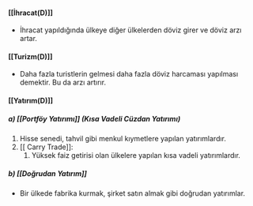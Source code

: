 #### [[İhracat(D)]]
- İhracat yapıldığında ülkeye diğer ülkelerden döviz girer ve döviz arzı artar.
#### [[Turizm(D)]]
- Daha fazla turistlerin gelmesi daha fazla döviz harcaması yapılması demektir. Bu da arzı artırır.
#### [[Yatırım(D)]]
##### a) [[Portföy Yatırımı]] (Kısa Vadeli Cüzdan Yatırımı)
 1. Hisse senedi, tahvil gibi menkul kıymetlere yapılan yatırımlardır.
 2. [[ Carry Trade]]:
	 1. Yüksek faiz getirisi olan ülkelere yapılan kısa vadeli yatırımlardır.
##### b) [[Doğrudan Yatırım]]
- Bir ülkede fabrika kurmak, şirket satın almak gibi doğrudan yatırımlar.
